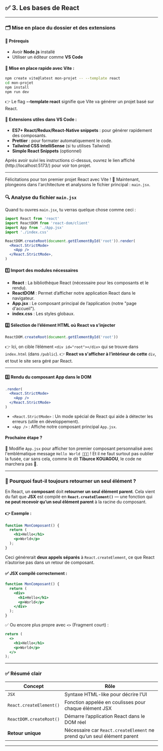 ## ✅ 3. Les bases de React

---

### 🗂️ Mise en place du dossier et des extensions

#### 🔧 Prérequis
- Avoir **Node.js** installé
- Utiliser un éditeur comme **VS Code**

#### 📁 Mise en place rapide avec Vite :
```bash
npm create vite@latest mon-projet -- --template react 
cd mon-projet
npm install
npm run dev
```
👉 Le flag **--template react** signifie que Vite va générer un projet basé sur React.

#### 🧩 Extensions utiles dans VS Code :
- **ES7+ React/Redux/React-Native snippets** : pour générer rapidement des composants.
- **Prettier** : pour formater automatiquement le code.
- **Tailwind CSS IntelliSense** (si tu utilises Tailwind)
- **Simple React Snippets** (optionnel)

Après avoir suivi les instructions ci-dessus, ouvrez le lien affiché (http://localhost:5173/) pour voir ton projet.

---

Félicitations pour ton premier projet React avec Vite ! 🎉 Maintenant, plongeons dans l'architecture et analysons le fichier principal : `main.jsx`.

### 🔍 Analyse du fichier `main.jsx`
Quand tu ouvres `main.jsx`, tu verras quelque chose comme ceci :

```jsx
import React from 'react'
import ReactDOM from 'react-dom/client'
import App from './App.jsx'
import './index.css'

ReactDOM.createRoot(document.getElementById('root')).render(
  <React.StrictMode>
    <App />
  </React.StrictMode>,
)
```

#### 1️⃣ Import des modules nécessaires

* **React** : La bibliothèque React (nécessaire pour les composants et le rendu).
* **ReactDOM** : Permet d’afficher notre application React dans le navigateur.
* **App.jsx** : Le composant principal de l’application (notre "page d'accueil").
* **index.css** : Les styles globaux.

#### 2️⃣ Sélection de l’élément HTML où React va s’injecter

```jsx
ReactDOM.createRoot(document.getElementById('root'))
```
👉 Ici, on cible l’élément `<div id="root"></div>` qui se trouve dans `index.html` (dans `/public`).
👉 **React va s'afficher à l’intérieur de cette** `div`, et tout le site sera géré par React.

---

#### 3️⃣ Rendu du composant App dans le DOM

```jsx
.render(
  <React.StrictMode>
    <App />
  </React.StrictMode>
)
```

* `<React.StrictMode>` : Un mode spécial de React qui aide à détecter les erreurs (utile en développement).
* `<App />` : Affiche notre composant principal `App.jsx`.

#### Prochaine étape ?
🔹 Modifie `App.jsx` pour afficher ton premier composant personnalisé avec l'emblématique message `Hello World 🚀🚀🚀` ! Et il ne faut surtout pas oublier la fusée, car sans cela, comme le dit **Tiburce KOUAGOU**, le code ne marchera pas 🤭.

---

### 🤔 Pourquoi faut-il toujours retourner un **seul élément** ?

En React, un **composant** doit **retourner un seul élément parent**. Cela vient du fait que **JSX** est compilé en **`React.createElement()`** — une fonction qui **ne peut recevoir qu’un seul élément parent** à la racine du composant.

#### 👉 Exemple :

```jsx
function MonComposant() {
  return (
    <h1>Hello</h1>
    <p>World</p>
  );
}
```

Ceci générerait **deux appels séparés** à `React.createElement`, ce que React n’autorise pas dans un retour de composant.

#### ✅ JSX compilé correctement :
```jsx
function MonComposant() {
  return (
    <div>
      <h1>Hello</h1>
      <p>World</p>
    </div>
  );
}
```

✅ Ou encore plus propre avec `<>` (Fragment court) :
```jsx
return (
  <>
    <h1>Hello</h1>
    <p>World</p>
  </>
);
```

---

### ✅ Résumé clair

| Concept                    | Rôle                                                   |
|---------------------------|--------------------------------------------------------|
| `JSX`                     | Syntaxe HTML-like pour décrire l’UI                    |
| `React.createElement()`   | Fonction appelée en coulisses pour chaque élément JSX  |
| `ReactDOM.createRoot()`   | Démarre l’application React dans le DOM réel          |
| **Retour unique**         | Nécessaire car `React.createElement` ne prend qu’un seul élément parent |

---